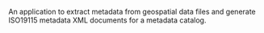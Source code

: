 An application to extract metadata from geospatial data files and generate ISO19115 metadata XML documents for a metadata catalog.